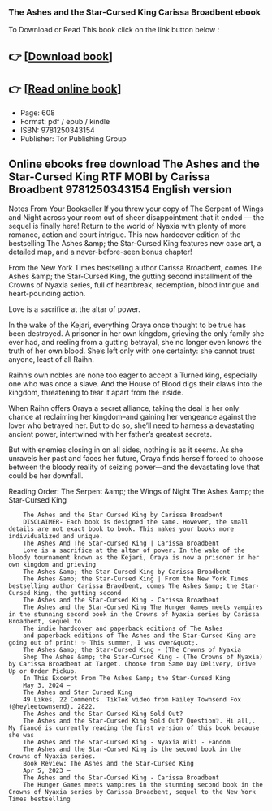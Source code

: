 ### The Ashes and the Star-Cursed King Carissa Broadbent ebook

To Download or Read This book click on the link button below :

## 👉  [**[Download book](http://filesbooks.info/download.php?group=book&from=github.com&id=710169&lnk=1060 "Download book")**]

## 👉  [**[Read online book](http://filesbooks.info/download.php?group=book&from=github.com&id=710169&lnk=1060 "Read online book")**]


* Page: 608
* Format: pdf / epub / kindle
* ISBN: 9781250343154
* Publisher: Tor Publishing Group



## Online ebooks free download The Ashes and the Star-Cursed King RTF MOBI by Carissa Broadbent 9781250343154 English version



Notes From Your Bookseller If you threw your copy of The Serpent of Wings and Night across your room out of sheer disappointment that it ended — the sequel is finally here! Return to the world of Nyaxia with plenty of more romance, action and court intrigue. This new hardcover edition of the bestselling The Ashes &amp;amp; the Star-Cursed King features new case art, a detailed map, and a never-before-seen bonus chapter!
 
 From the New York Times bestselling author Carissa Broadbent, comes The Ashes &amp;amp; the Star-Cursed King, the gutting second installment of the Crowns of Nyaxia series, full of heartbreak, redemption, blood intrigue and heart-pounding action.
 
 Love is a sacrifice at the altar of power.
 
 In the wake of the Kejari, everything Oraya once thought to be true has been destroyed. A prisoner in her own kingdom, grieving the only family she ever had, and reeling from a gutting betrayal, she no longer even knows the truth of her own blood. She’s left only with one certainty: she cannot trust anyone, least of all Raihn.
 
 Raihn’s own nobles are none too eager to accept a Turned king, especially one who was once a slave. And the House of Blood digs their claws into the kingdom, threatening to tear it apart from the inside.
 
 When Raihn offers Oraya a secret alliance, taking the deal is her only chance at reclaiming her kingdom–and gaining her vengeance against the lover who betrayed her. But to do so, she’ll need to harness a devastating ancient power, intertwined with her father’s greatest secrets.
 
 But with enemies closing in on all sides, nothing is as it seems. As she unravels her past and faces her future, Oraya finds herself forced to choose between the bloody reality of seizing power—and the devastating love that could be her downfall.
 
 Reading Order:
 The Serpent &amp;amp; the Wings of Night
 The Ashes &amp;amp; the Star-Cursed King


        The Ashes and the Star Cursed King by Carissa Broadbent
        DISCLAIMER- Each book is designed the same. However, the small details are not exact book to book. This makes your books more individualized and unique.
        The Ashes And The Star-cursed King | Carissa Broadbent
        Love is a sacrifice at the altar of power. In the wake of the bloody tournament known as the Kejari, Oraya is now a prisoner in her own kingdom and grieving 
        The Ashes &amp; the Star-Cursed King by Carissa Broadbent
        The Ashes &amp; the Star-Cursed King | From the New York Times bestselling author Carissa Braodbent, comes The Ashes &amp; the Star-Cursed King, the gutting second 
        The Ashes and the Star-Cursed King - Carissa Broadbent
        The Ashes and the Star-Cursed King The Hunger Games meets vampires in the stunning second book in the Crowns of Nyaxia series by Carissa Broadbent, sequel to 
        The indie hardcover and paperback editions of The Ashes
        and paperback editions of The Ashes and the Star-Cursed King are going out of print! ✨ This summer, I was over&quot;.
        The Ashes &amp; the Star-Cursed King - (The Crowns of Nyaxia
        Shop The Ashes &amp; the Star-Cursed King - (The Crowns of Nyaxia) by Carissa Broadbent at Target. Choose from Same Day Delivery, Drive Up or Order Pickup.
        In This Excerpt From The Ashes &amp; the Star-Cursed King
        May 3, 2024 —
        The Ashes and Star Cursed King
        49 Likes, 22 Comments. TikTok video from Hailey Townsend Fox (@heyleetownsend). 2822.
        The Ashes and the Star-Cursed King Sold Out?
        The Ashes and the Star-Cursed King Sold Out? Question❔. Hi all,. My fiancé is currently reading the first version of this book because she was 
        The Ashes and the Star-Cursed King - Nyaxia Wiki - Fandom
        The Ashes and the Star-Cursed King is the second book in the Crowns of Nyaxia series.
        Book Review: The Ashes and the Star-Cursed King
        Apr 5, 2023 —
        The Ashes and the Star-Cursed King - Carissa Broadbent
        The Hunger Games meets vampires in the stunning second book in the Crowns of Nyaxia series by Carissa Broadbent, sequel to the New York Times bestselling 
    




